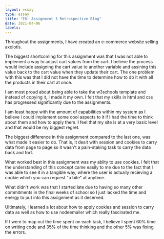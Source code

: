 ```yaml
---
layout: essay
type: essay
title: "E6: Assignment 3 Retrospective Blog"
date: 2021-04-06
labels:
---
```


<p>Throughout the assignments, I have created an e-commerce website selling axolotls.</p>

<p>The biggest shortcoming for this assignment was that I was not able to implement a way to adjust cart values from the cart. I believe the process would include assigning the cart value to another variable and assining this value back to the cart value when they update their cart. The one problem with this was that I did not have the time to determine how to do it with all the products in their cart at once.</p>

<p>I am most proud about being able to take the w3schools template and instead of copying it, I made it my own. I felt that my skills in html and css has progressed significantly due to the assignments.</p>

<p>I am least happy with the amount of capabilities within my system as I believe I could implement some cool aspects to it if I had the time to think about them and how to apply them. I feel that my site is at a very basic level and that would be my biggest regret.</p>

<p>The biggest difference in this assignment compared to the last one, was what made it easier to do. That is, it dealt with session and cookies to carry data from page to page so it wasn't a pain-staking task to carry the data back and fort.</p>

<p>What worked best in this assignment was my ablity to use cookies. I felt that the understanding of this concept came easily to me due to the fact that I was able to see it in a tangible way, where the user is actually recieving a cookie which you can request "a bite" at anytime.</p>

<p>What didn't work was that I started late due to having so many other commitments in the final weeks of school so I just lacked the time and energy to put into this assignment as it deserved.</p>

<p>Ultimately, I learned a lot about how to apply cookies and session to carry data as well as how to use nodeemailer which really fascinated me.</p>

<p>If I were to map out the time spent on each task, I believe I spent 60% time on writing code and 35% of the time thinking and the other 5% was fixing the errors.</p>

